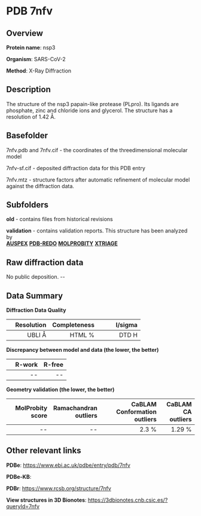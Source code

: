 # PDB 7nfv

## Overview

**Protein name**: nsp3

**Organism**: SARS-CoV-2

**Method**: X-Ray Diffraction

## Description

The structure of the nsp3 papain-like protease (PLpro). Its ligands are phosphate, zinc and chloride ions and glycerol. The structure has a resolution of 1.42 Å.

## Basefolder

7nfv.pdb and 7nfv.cif - the coordinates of the threedimensional molecular model

7nfv-sf.cif - deposited diffraction data for this PDB entry

7nfv.mtz - structure factors after automatic refinement of molecular model against the diffraction data.

## Subfolders



**old** - contains files from historical revisions

**validation** - contains validation reports. This structure has been analyzed by <br>[**AUSPEX**](https://github.com/thorn-lab/coronavirus_structural_task_force/tree/master/pdb/nsp3/SARS-CoV-2/7nfv/validation/auspex) [**PDB-REDO**](https://github.com/thorn-lab/coronavirus_structural_task_force/tree/master/pdb/nsp3/SARS-CoV-2/7nfv/validation/pdb-redo) [**MOLPROBITY**](https://github.com/thorn-lab/coronavirus_structural_task_force/tree/master/pdb/nsp3/SARS-CoV-2/7nfv/validation/molprobity) [**XTRIAGE**](https://github.com/thorn-lab/coronavirus_structural_task_force/blob/master/pdb/nsp3/SARS-CoV-2/7nfv/validation/Xtriage_output.log)   



## Raw diffraction data

No public deposition. --<br> 

## Data Summary
**Diffraction Data Quality**

|   | Resolution | Completeness| I/sigma |
|---|-------------:|----------------:|--------------:|
|   |UBLI Å| HTML %|<img width=50/>DTD H|

**Discrepancy between model and data (the lower, the better)**

|   | **R-work**| **R-free**   
|---|-------------:|----------------:|           
||--|--|

**Geometry validation (the lower, the better)**

|   |**MolProbity<br>score**| **Ramachandran<br>outliers** | **CaBLAM<br>Conformation outliers** | **CaBLAM<br>CA outliers** |
|---|-------------:|----------------:|----------------:|----------------:|
||--|--|2.3 %|1.29 %|

 

 



## Other relevant links 
**PDBe**:  https://www.ebi.ac.uk/pdbe/entry/pdb/7nfv

**PDBe-KB**:  
 
**PDBr**: https://www.rcsb.org/structure/7nfv 

**View structures in 3D Bionotes**: https://3dbionotes.cnb.csic.es/?queryId=7nfv

